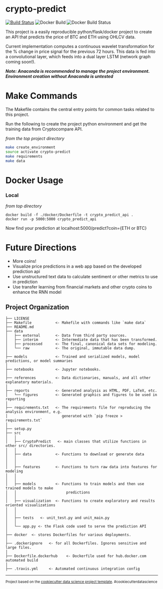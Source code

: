 crypto-predict
==============================
[![Build Status](https://travis-ci.com/daniel-cortez-stevenson/crypto-predict.svg?branch=master)](https://travis-ci.com/daniel-cortez-stevenson/crypto-predict)
![Docker Build](https://img.shields.io/docker/automated/danielstevenson/crypto-predict.svg)
![Docker Build Status](https://img.shields.io/docker/build/danielstevenson/crypto-predict.svg)

This project is a easily reproducible python/flask/docker project to
create an API that predicts the price of BTC and ETH using OHLCV data.

Current implementation computes a continuous wavelet transformation
for the % change in price signal for the previous 72 hours. This data
is fed into a convolutional layer, which feeds into a dual layer LSTM
(network graph coming soon!).

***Note: Anaconda is recommended to manage the project environment. Environment creation without Anaconda is untested***

Make Commands
========

The Makefile contains the central entry points for common tasks related to this project.

Run the following to create the project python environment and get the training data from Cryptocompare API.

*from the top project directory*
```bash
make create_environment
source activate crypto-predict
make requirements
make data
```

Docker Usage
============
### Local
<i> from top directory </i>
```docker
docker build -f ./docker/Dockerfile -t crypto_predict_api .
docker run -p 5000:5000 crypto_predict_api
```
Now find your prediction at localhost:5000/predict?coin={ETH or BTC}

Future Directions
=================
- More coins!
- Visualize price predictions in a web app based on the developed prediction api
- Use unstructured text data to calculate sentiment or other metrics to use in prediction
- Use transfer learning from financial markets and other crypto coins to enhance the RNN model

Project Organization
------------

    ├── LICENSE
    ├── Makefile           <- Makefile with commands like `make data`
    ├── README.md
    ├── data
    │   ├── external       <- Data from third party sources.
    │   ├── interim        <- Intermediate data that has been transformed.
    │   ├── processed      <- The final, canonical data sets for modeling.
    │   └── raw            <- The original, immutable data dump.
    │
    ├── models             <- Trained and serialized models, model predictions, or model summaries
    │
    ├── notebooks          <- Jupyter notebooks.
    │
    ├── references         <- Data dictionaries, manuals, and all other explanatory materials.
    │
    ├── reports            <- Generated analysis as HTML, PDF, LaTeX, etc.
    │   └── figures        <- Generated graphics and figures to be used in reporting
    │
    ├── requirements.txt   <- The requirements file for reproducing the analysis environment, e.g.
    │                         generated with `pip freeze > requirements.txt`
    │
    ├── setup.py
    ├── src
    │   │
    │   ├── CryptoPredict   <- main classes that utilize functions in other src/ directories.
    │   │
    │   ├── data           <- Functions to download or generate data
    │   │  
    │   │
    │   ├── features       <- Functions to turn raw data into features for modeling
    │   │  
    │   │
    │   ├── models         <- Functions to train models and then use trained models to make
    │   │                       predictions
    │   │  
    │   ├── visualization  <- Functions to create exploratory and results oriented visualizations
    │   │   
    │   │
    │   ├── tests   <- unit_test.py and unit_main.py
    │   │
    │   └── app.py <- the Flask code used to serve the prediction API
    │ 
    ├── docker  <- stores Dockerfiles for various deployments.
    │
    ├── .dockerignore   <- for all Dockerfiles. Ignores sensitive and large files.
    │
    ├── Dockerfile.dockerhub    <- Dockerfile used for hub.docker.com automated build
    │
    ├── .travis.yml     <- Automated continuous integration config
--------

<p><small>Project based on the <a target="_blank" href="https://drivendata.github.io/cookiecutter-data-science/">cookiecutter data science project template</a>. #cookiecutterdatascience</small></p>
